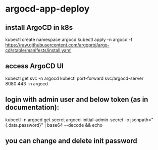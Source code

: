# argocd-app-deploy

## install ArgoCD in k8s
kubectl create namespace argocd
kubectl apply -n argocd -f https://raw.githubusercontent.com/argoproj/argo-cd/stable/manifests/install.yaml

## access ArgoCD UI
kubectl get svc -n argocd
kubectl port-forward svc/argocd-server 8080:443 -n argocd

## login with admin user and below token (as in documentation):
kubectl -n argocd get secret argocd-initial-admin-secret -o jsonpath="{.data.password}" | base64 --decode && echo

## you can change and delete init password

